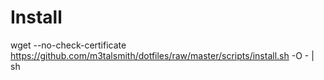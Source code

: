 Install
=======
wget --no-check-certificate https://github.com/m3talsmith/dotfiles/raw/master/scripts/install.sh -O - | sh
